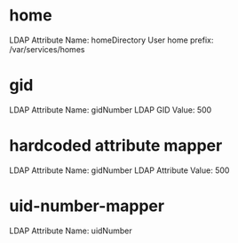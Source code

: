 # home

LDAP Attribute Name: homeDirectory
User home prefix: /var/services/homes


# gid 

LDAP Attribute Name: gidNumber
LDAP GID Value: 500

# hardcoded attribute mapper

LDAP Attribute Name: gidNumber
LDAP Attribute Value: 500

# uid-number-mapper

LDAP Attribute Name: uidNumber
